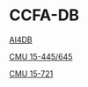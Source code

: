 # CCFA-DB


[AI4DB][ai4db]

[ai4db]:https://github.com/LumingSun/ML4DB-paper-list

[CMU 15-445/645][cmu15445]

[cmu15445]:https://15445.courses.cs.cmu.edu/fall2022/schedule.html

[CMU 15-721][cmu15721]

[cmu15721]:https://15721.courses.cs.cmu.edu/spring2023/schedule.html
